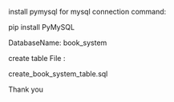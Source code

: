 install pymysql for mysql connection command:

pip install PyMySQL

DatabaseName: 
book_system

create table File :

create_book_system_table.sql

Thank you